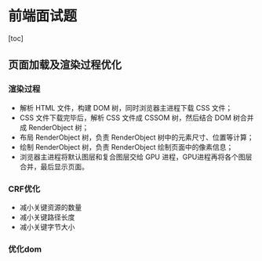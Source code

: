 # 前端面试题

[toc]

## 页面加载及渲染过程优化

### 渲染过程

+ 解析 HTML 文件，构建 DOM 树，同时浏览器主进程下载 CSS 文件；
+ CSS 文件下载完毕后，解析 CSS 文件成 CSSOM 树，然后结合 DOM 树合并成 RenderObject 树；
+ 布局 RenderObject 树，负责 RenderObject 树中的元素尺寸、位置等计算；
+ 绘制 RenderObject 树，负责 RenderObject 绘制页面中的像素信息；
+ 浏览器主进程将默认图层和复合图层交给 GPU 进程，GPU进程再将各个图层合并，最后显示页面。

### CRF优化

+ 减小关键资源的数量
+ 减小关键路径长度
+ 减小关键字节大小

### 优化dom

